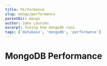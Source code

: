 ```yaml
---
title: Performance
slug: mongo/performance
parentDir: mongo
author: Jake Laursen
excerpt: Tuning how mongodb runs
tags: ['database', 'mongodb', 'performance']
---
```


# MongoDB Performance
